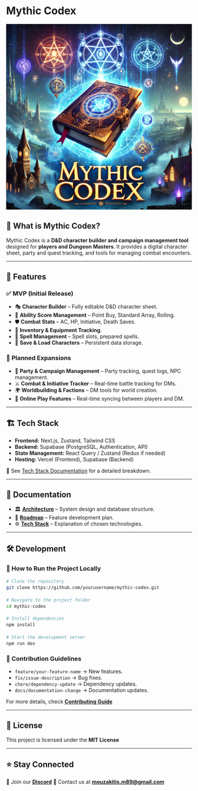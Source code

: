 # Mythic Codex

![Mythic Codex](assets/Mythic-Codex.webp)

## 🏰 What is Mythic Codex?

Mythic Codex is a **D&D character builder and campaign management tool** designed for **players and Dungeon Masters**. It provides a digital character sheet, party and quest tracking, and tools for managing combat encounters.

---

## 🚀 Features

### ✅ **MVP (Initial Release)**

- 🎭 **Character Builder** – Fully editable D&D character sheet.
- 🎲 **Ability Score Management** – Point Buy, Standard Array, Rolling.
- 🛡 **Combat Stats** – AC, HP, Initiative, Death Saves.
- 🎒 **Inventory & Equipment Tracking**.
- 🔮 **Spell Management** – Spell slots, prepared spells.
- 💾 **Save & Load Characters** – Persistent data storage.

### 🔮 **Planned Expansions**

- 🏹 **Party & Campaign Management** – Party tracking, quest logs, NPC management.
- ⚔️ **Combat & Initiative Tracker** – Real-time battle tracking for DMs.
- 🌍 **Worldbuilding & Factions** – DM tools for world creation.
- 🔗 **Online Play Features** – Real-time syncing between players and DM.

---

## 🏗️ Tech Stack

- **Frontend:** Next.js, Zustand, Tailwind CSS
- **Backend:** Supabase (PostgreSQL, Authentication, API)
- **State Management:** React Query / Zustand (Redux if needed)
- **Hosting:** Vercel (Frontend), Supabase (Backend)

📌 See [Tech Stack Documentation](https://github.com/yourusername/mythic-codex/wiki/Tech-Stack) for a detailed breakdown.

---

## 📖 Documentation

- 🏛 **[Architecture](https://github.com/yourusername/mythic-codex/wiki/Architecture)** – System design and database structure.
- 📜 **[Roadmap](https://github.com/yourusername/mythic-codex/wiki/Roadmap)** – Feature development plan.
- ⚙️ **[Tech Stack](https://github.com/yourusername/mythic-codex/wiki/Tech-Stack)** – Explanation of chosen technologies.

---

## 🛠 Development

### 📌 How to Run the Project Locally

```bash
# Clone the repository
git clone https://github.com/yourusername/mythic-codex.git

# Navigate to the project folder
cd mythic-codex

# Install dependencies
npm install

# Start the development server
npm run dev
```

### 📌 Contribution Guidelines

- `feature/your-feature-name` → New features.
- `fix/issue-description` → Bug fixes.
- `chore/dependency-update` → Dependency updates.
- `docs/documentation-change` → Documentation updates.

For more details, check **[Contributing Guide](https://github.com/yourusername/mythic-codex/wiki/Contributing)**

---

## 📜 License

This project is licensed under the **MIT License**

---

## ⭐ Stay Connected

💬 Join our **[Discord](https://discord.gg/dKPzkSBmQs)**
📧 Contact us at **mouzakitis.m89@gmail.com**

